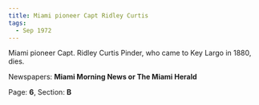 ```yaml
---  
title: Miami pioneer Capt Ridley Curtis  
tags:  
  - Sep 1972  
---  
```

  
Miami pioneer Capt. Ridley Curtis Pinder, who came to Key Largo in 1880, dies.  
  
Newspapers: **Miami Morning News or The Miami Herald**  
  
Page: **6**, Section: **B** 
